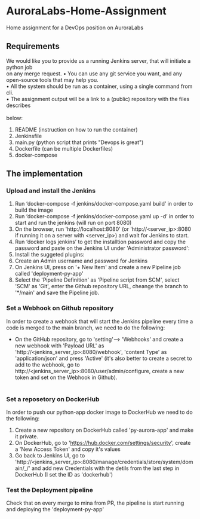 # AuroraLabs-Home-Assignment
Home assignment for a DevOps position on AuroraLabs

## Requirements
We would like you to provide us a running Jenkins server, that will initiate a python job<br>
on any merge request.
• You can use any git service you want, and any open-source tools that may help you.<br>
• All the system should be run as a container, using a single command from cli.<br>
• The assignment output will be a link to a (public) repository with the files describes<br><br>
below:<br>
1. README (instruction on how to run the container)<br>
2. Jenkinsfile<br>
3. main.py (python script that prints "Devops is great")<br>
4. Dockerfile (can be multiple Dockerfiles)<br>
5. docker-compose<br>

## The implementation

### Upload and install the Jenkins
1. Run ‘docker-compose -f jenkins/docker-compose.yaml build’ in order to build the image<br>
2. Run ‘docker-compose -f jenkins/docker-compose.yaml up -d’ in order to start and run the jenkins (will run on port 8080)<br>
3. On the browser, run 'http://localhost:8080' (or 'http://<server_ip>:8080 if running it on a server with <server_ip>) and wait for Jenkins to start.<br>
4. Run ‘docker logs jenkins’ to get the installtion password and copy the password and paste on the Jenkins UI under 'Administrator password': <br>
5. Install the suggeted plugins:<br>
6. Create an Admin username and password for Jenkins <br>
7. On Jenkins UI, press on '+ New Item' and create a new Pipeline job called 'deployment-py-app'<br>
8. Select the 'Pipeline Definition' as 'Pipeline script from SCM', select 'SCM' as 'Git', enter the Github repository URL, cheange the branch to '*/main' and save the Pipeline job.<br>

### Set a Webhook on Github repository
In order to create a webhook that will start the Jenkins pipeline every time a code is merged to the main branch, we need to do the following:<br>
- On the GitHub repository, go to 'setting'--> 'Webhooks' and create a new webhook with 'Payload URL' as 'http://<jenkins_server_ip>:8080/webhook', 'content Type' as 'application/json' and press 'Active' (it's also better to create a secret to add to the webhook, go to http://<jenkins_server_ip>:8080/user/admin/configure, create a new token and set on the Webhook in Github).<br><br>

### Set a reposetory on DockerHub
In order to push our python-app docker image to DockerHub we need to do the following:<br>
1. Create a new repository on DockerHub called 'py-aurora-app' and make it private.<br>
2. On DockerHub, go to 'https://hub.docker.com/settings/security', create a 'New Access Token' and copy it's values<br>
3. Go back to Jenkins UI, go to 'http://<jenkins_server_ip>:8080/manage/credentials/store/system/domain/_/' and add new Credentials with the detils from the last step in DockerHub (I set the ID as 'dockerhub')<br>

### Test the Deployment pipeline
Check that on every merge to mina from PR, the pipeline is start running and deploying the 'deployment-py-app'<br>
